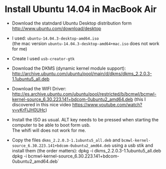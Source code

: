 Install Ubuntu 14.04 in MacBook Air
===================================

- Download the statndard Ubuntu Desktop distribution form <http://www.ubuntu.com/download/desktop>
- I used: `ubuntu-14.04.3-desktop-amd64.iso`  
(the mac version `ubuntu-14.04.3-desktop-amd64+mac.iso` does not work for me)

- Create   I used `usb-creator-gtk`

- Download the DKMS (dynamic kernel module support): <http://archive.ubuntu.com/ubuntu/pool/main/d/dkms/dkms_2.2.0.3-1.1ubuntu5_all.deb>
- Download the WIFI Driver: 
http://es.archive.ubuntu.com/ubuntu/pool/restricted/b/bcmwl/bcmwl-kernel-source_6.30.223.141+bdcom-0ubuntu2_amd64.deb
(this I discovered in this nice video <https://www.youtube.com/watch?v=vKrFiJH0UHc>)

- Install the ISO as usual. ALT key needs to be pressed when starting the computer to be able to boot form usb.  
  The whifi will does not work for me.

- Copy the files `dkms_2.2.0.3-1.1ubuntu5_all.deb` and `bcmwl-kernel-source_6.30.223.141+bdcom-0ubuntu2_amd64.deb` using a usb stik and install them (the order matters): 
    dpkg -i dkms_2.2.0.3-1.1ubuntu5_all.deb
    dpkg -i bcmwl-kernel-source_6.30.223.141+bdcom-0ubuntu2_amd64.deb`
